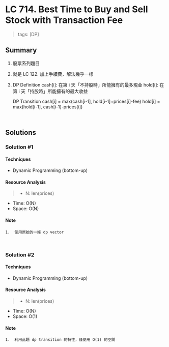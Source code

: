 # LC 714. Best Time to Buy and Sell Stock with Transaction Fee
> tags:  [DP]

## Summary 
1.  股票系列題目
2.  就是 LC 122. 加上手續費，解法幾乎一樣
3.  DP Definition
        cash[i]: 在第 i 天「不持股時」所能擁有的最多現金
        hold[i]: 在第 i 天「持股時」所能擁有的最大收益

    DP Transition
        cash[i] = max(cash[i-1], hold[i-1]+prices[i]-fee)
        hold[i] = max(hold[i-1], cash[i-1]-prices[i])

<br>

## Solutions
### Solution #1
#### Techniques
- Dynamic Programming (bottom-up)

#### Resource Analysis
> - N: len(prices)
- Time: O(N)
- Space: O(N)

#### Note
```
1.  使用原始的一維 dp vector
```

<br>

### Solution #2
#### Techniques
- Dynamic Programming (bottom-up)

#### Resource Analysis
> - N: len(prices)
- Time: O(N)
- Space: O(1)

#### Note
```
1.  利用此題 dp transition 的特性，僅使用 O(1) 的空間
```
